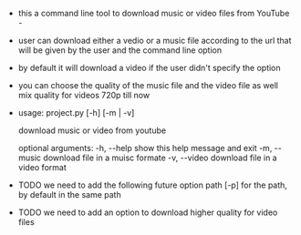- this a command line tool to download music or video files from YouTube - 
- user can download either a vedio or a music file according to the url that will be given by the user and the command line option
- by default it will download a video if the user didn't specify the option
- you can choose the quality of the music file and the video file as well mix quality for videos 720p till now

- usage: project.py [-h] [-m | -v]

  download music or video from youtube

  optional arguments:
  -h, --help   show this help message and exit
  -m, --music  download file in a muisc formate
  -v, --video  download file in a video format
  
 - TODO we need to add the following future
    option path [-p] for the path,  by default in the same path
- TODO  we need to add an option to download higher quality for video files
